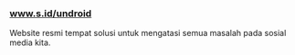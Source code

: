 <h3><a href="https://s.id/undroid" target="_blank" target="_blank" rel="nofollow noindex noopener">www.s.id/undroid</a></h3>Website resmi tempat solusi untuk mengatasi semua masalah pada sosial media kita. 
